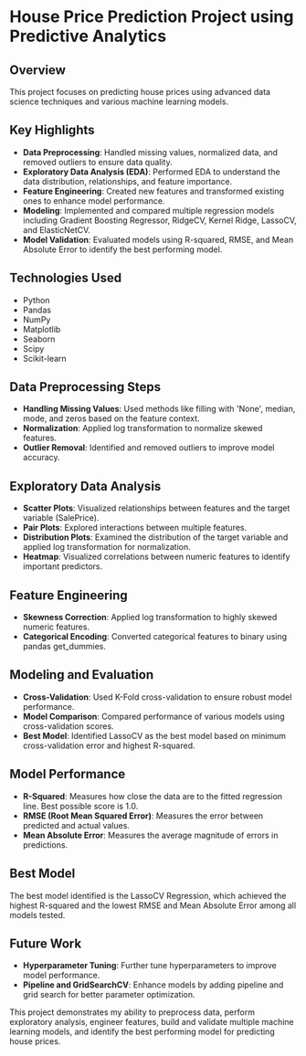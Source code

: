 # House Price Prediction Project using Predictive Analytics

## Overview
This project focuses on predicting house prices using advanced data science techniques and various machine learning models.

## Key Highlights

- **Data Preprocessing**: Handled missing values, normalized data, and removed outliers to ensure data quality.
- **Exploratory Data Analysis (EDA)**: Performed EDA to understand the data distribution, relationships, and feature importance.
- **Feature Engineering**: Created new features and transformed existing ones to enhance model performance.
- **Modeling**: Implemented and compared multiple regression models including Gradient Boosting Regressor, RidgeCV, Kernel Ridge, LassoCV, and ElasticNetCV.
- **Model Validation**: Evaluated models using R-squared, RMSE, and Mean Absolute Error to identify the best performing model.

## Technologies Used

- Python
- Pandas
- NumPy
- Matplotlib
- Seaborn
- Scipy
- Scikit-learn

## Data Preprocessing Steps

- **Handling Missing Values**: Used methods like filling with 'None', median, mode, and zeros based on the feature context.
- **Normalization**: Applied log transformation to normalize skewed features.
- **Outlier Removal**: Identified and removed outliers to improve model accuracy.

## Exploratory Data Analysis

- **Scatter Plots**: Visualized relationships between features and the target variable (SalePrice).
- **Pair Plots**: Explored interactions between multiple features.
- **Distribution Plots**: Examined the distribution of the target variable and applied log transformation for normalization.
- **Heatmap**: Visualized correlations between numeric features to identify important predictors.

## Feature Engineering

- **Skewness Correction**: Applied log transformation to highly skewed numeric features.
- **Categorical Encoding**: Converted categorical features to binary using pandas get_dummies.

## Modeling and Evaluation

- **Cross-Validation**: Used K-Fold cross-validation to ensure robust model performance.
- **Model Comparison**: Compared performance of various models using cross-validation scores.
- **Best Model**: Identified LassoCV as the best model based on minimum cross-validation error and highest R-squared.

## Model Performance

- **R-Squared**: Measures how close the data are to the fitted regression line. Best possible score is 1.0.
- **RMSE (Root Mean Squared Error)**: Measures the error between predicted and actual values.
- **Mean Absolute Error**: Measures the average magnitude of errors in predictions.

## Best Model

The best model identified is the LassoCV Regression, which achieved the highest R-squared and the lowest RMSE and Mean Absolute Error among all models tested.

## Future Work

- **Hyperparameter Tuning**: Further tune hyperparameters to improve model performance.
- **Pipeline and GridSearchCV**: Enhance models by adding pipeline and grid search for better parameter optimization.

This project demonstrates my ability to preprocess data, perform exploratory analysis, engineer features, build and validate multiple machine learning models, and identify the best performing model for predicting house prices.

